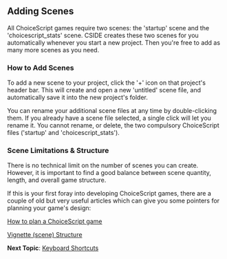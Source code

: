 ## Adding Scenes

All ChoiceScript games require two scenes: the 'startup' scene and the 'choicescript_stats' scene. CSIDE creates these two scenes for you automatically whenever you start a new project. Then you're free to add as many more scenes as you need.

### How to Add Scenes

To add a new scene to your project, click the '+' icon on that project's header bar. This will create and open a new 'untitled' scene file, and automatically save it into the new project's folder.

You can rename your additional scene files at any time by double-clicking them. If you already have a scene file selected, a single click will let you rename it. You cannot rename, or delete, the two compulsory ChoiceScript files ('startup' and 'choicescript_stats').


### Scene Limitations & Structure

There is no technical limit on the number of scenes you can create. However, it is important to find a good balance between scene quantity, length, and overall game structure.

If this is your first foray into developing ChoiceScript games, there are a couple of old but very useful articles which can give you some pointers for planning your game's design:

[How to plan a ChoiceScript game](https://www.choiceofgames.com/2010/05/planning-a-choicescript-game/)

[Vignette (scene) Structure](https://www.choiceofgames.com/2010/01/vignette-structure-as-a-means-of-controlling-branching/)


**Next Topic**: [Keyboard Shortcuts](topics/keyboard-shortcuts.md "Keyboard Shortcuts")